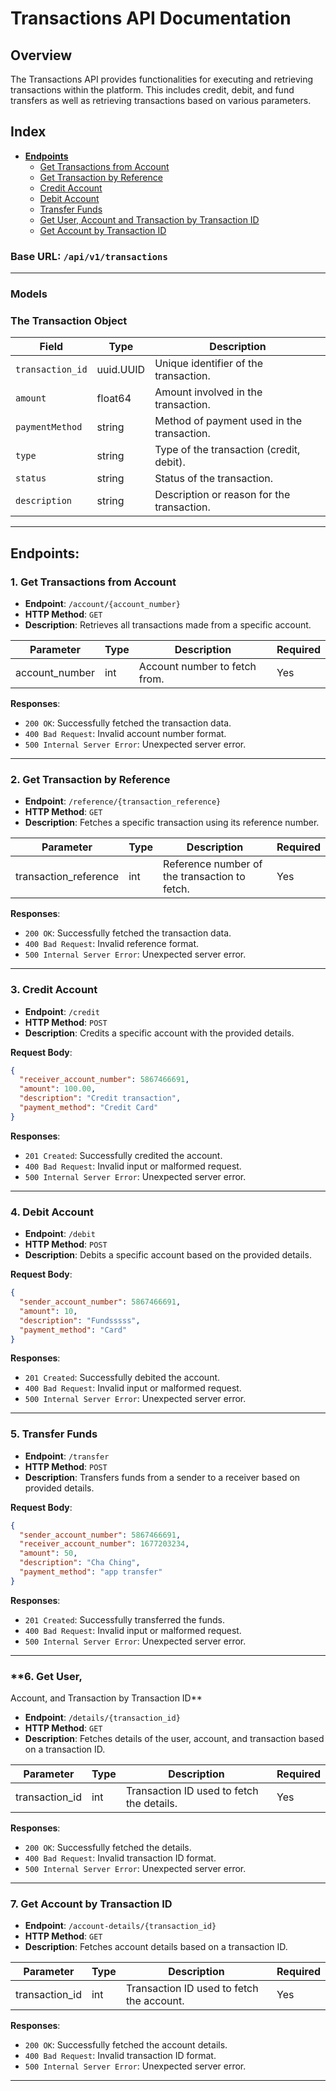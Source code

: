 # Transactions API Documentation

## Overview

The Transactions API provides functionalities for executing and retrieving transactions within the platform. This
includes credit, debit, and fund transfers as well as retrieving transactions based on various parameters.

## Index

- **[Endpoints](#endpoints)**
    - [Get Transactions from Account](#1-get-transactions-from-account)
    - [Get Transaction by Reference](#2-get-transaction-by-reference)
    - [Credit Account](#3-credit-account)
    - [Debit Account](#4-debit-account)
    - [Transfer Funds](#5-transfer-funds)
    - [Get User, Account and Transaction by Transaction ID](#6-get-user-account-and-transaction-by-transaction-id)
    - [Get Account by Transaction ID](#7-get-account-by-transaction-id)


### **Base URL**: `/api/v1/transactions`

---

### **Models**

### <a name="the-transaction-object"></a>**The Transaction Object**

| Field            | Type      | Description                                |
|------------------|-----------|--------------------------------------------|
| `transaction_id` | uuid.UUID | Unique identifier of the transaction.      |
| `amount`         | float64   | Amount involved in the transaction.        |
| `paymentMethod`  | string    | Method of payment used in the transaction. |
| `type`           | string    | Type of the transaction (credit, debit).   |
| `status`         | string    | Status of the transaction.                 |
| `description`    | string    | Description or reason for the transaction. |

---

## <a name="endpoints"></a>**Endpoints**:

### <a name="1-get-transactions-from-account"></a>**1. Get Transactions from Account**

- **Endpoint**: `/account/{account_number}`
- **HTTP Method**: `GET`
- **Description**: Retrieves all transactions made from a specific account.

| Parameter      | Type | Description                   | Required |
|----------------|------|-------------------------------|----------|
| account_number | int  | Account number to fetch from. | Yes      |

**Responses**:

- `200 OK`: Successfully fetched the transaction data.
- `400 Bad Request`: Invalid account number format.
- `500 Internal Server Error`: Unexpected server error.

---

### <a name="2-get-transaction-by-reference"></a>**2. Get Transaction by Reference**

- **Endpoint**: `/reference/{transaction_reference}`
- **HTTP Method**: `GET`
- **Description**: Fetches a specific transaction using its reference number.

| Parameter             | Type | Description                                   | Required |
|-----------------------|------|-----------------------------------------------|----------|
| transaction_reference | int  | Reference number of the transaction to fetch. | Yes      |

**Responses**:

- `200 OK`: Successfully fetched the transaction data.
- `400 Bad Request`: Invalid reference format.
- `500 Internal Server Error`: Unexpected server error.

---

### <a name="3-credit-account"></a>**3. Credit Account**

- **Endpoint**: `/credit`
- **HTTP Method**: `POST`
- **Description**: Credits a specific account with the provided details.

**Request Body**:

```json
{
  "receiver_account_number": 5867466691,
  "amount": 100.00,
  "description": "Credit transaction",
  "payment_method": "Credit Card"
}
```

**Responses**:

- `201 Created`: Successfully credited the account.
- `400 Bad Request`: Invalid input or malformed request.
- `500 Internal Server Error`: Unexpected server error.

---

### <a name="4-debit-account"></a>**4. Debit Account**

- **Endpoint**: `/debit`
- **HTTP Method**: `POST`
- **Description**: Debits a specific account based on the provided details.

**Request Body**:

```json
{
  "sender_account_number": 5867466691,
  "amount": 10,
  "description": "Fundsssss",
  "payment_method": "Card"
}
```

**Responses**:

- `201 Created`: Successfully debited the account.
- `400 Bad Request`: Invalid input or malformed request.
- `500 Internal Server Error`: Unexpected server error.

---

### <a name="5-transfer-funds"></a>**5. Transfer Funds**

- **Endpoint**: `/transfer`
- **HTTP Method**: `POST`
- **Description**: Transfers funds from a sender to a receiver based on provided details.

**Request Body**:

```json
{
  "sender_account_number": 5867466691,
  "receiver_account_number": 1677203234,
  "amount": 50,
  "description": "Cha Ching",
  "payment_method": "app transfer"
}

```

**Responses**:

- `201 Created`: Successfully transferred the funds.
- `400 Bad Request`: Invalid input or malformed request.
- `500 Internal Server Error`: Unexpected server error.

---

### <a name="6-get-user-account-and-transaction-by-transaction-id"></a>**6. Get User,

Account, and Transaction by Transaction ID**

- **Endpoint**: `/details/{transaction_id}`
- **HTTP Method**: `GET`
- **Description**: Fetches details of the user, account, and transaction based on a transaction ID.

| Parameter      | Type | Description                               | Required |
|----------------|------|-------------------------------------------|----------|
| transaction_id | int  | Transaction ID used to fetch the details. | Yes      |

**Responses**:

- `200 OK`: Successfully fetched the details.
- `400 Bad Request`: Invalid transaction ID format.
- `500 Internal Server Error`: Unexpected server error.

---

### <a name="7-get-account-by-transaction-id"></a>**7. Get Account by Transaction ID**

- **Endpoint**: `/account-details/{transaction_id}`
- **HTTP Method**: `GET`
- **Description**: Fetches account details based on a transaction ID.

| Parameter      | Type | Description                               | Required |
|----------------|------|-------------------------------------------|----------|
| transaction_id | int  | Transaction ID used to fetch the account. | Yes      |

**Responses**:

- `200 OK`: Successfully fetched the account details.
- `400 Bad Request`: Invalid transaction ID format.
- `500 Internal Server Error`: Unexpected server error.

---
